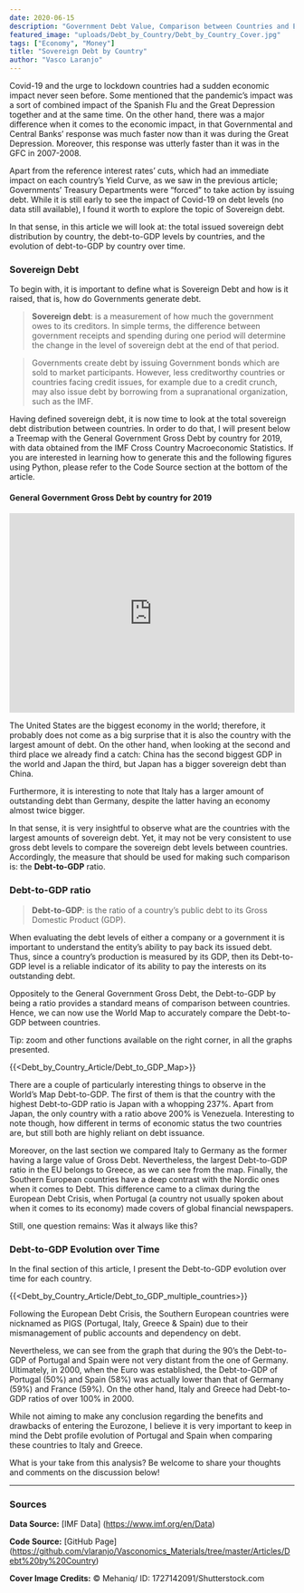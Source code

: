 ```yaml
---
date: 2020-06-15
description: "Government Debt Value, Comparison between Countries and Evolution"
featured_image: "uploads/Debt_by_Country/Debt_by_Country_Cover.jpg"
tags: ["Economy", "Money"]
title: "Sovereign Debt by Country"
author: "Vasco Laranjo"
---
```

Covid-19 and the urge to lockdown countries had a sudden economic impact never seen before. Some mentioned that the pandemic’s impact was a sort of combined impact of the Spanish Flu and the Great Depression together and at the same time. On the other hand, there was a major difference when it comes to the economic impact, in that Governmental and Central Banks’ response was much faster now than it was during the Great Depression. Moreover, this response was utterly faster than it was in the GFC in 2007-2008. 

Apart from the reference interest rates’ cuts, which had an immediate impact on each country’s Yield Curve, as we saw in the previous article; Governments’ Treasury Departments were “forced” to take action by issuing debt. While it is still early to see the impact of Covid-19 on debt levels (no data still available), I found it worth to explore the topic of Sovereign debt.

In that sense, in this article we will look at: the total issued sovereign debt distribution by country, the debt-to-GDP levels by countries, and the evolution of debt-to-GDP by country over time.

### Sovereign Debt

To begin with, it is important to define what is Sovereign Debt and how is it raised, that is, how do Governments generate debt.

> **Sovereign debt**: is a measurement of how much the government owes to its creditors. In simple terms, the difference between government receipts and spending during one period will determine the change in the level of sovereign debt at the end of that period.

> Governments create debt by issuing Government bonds which are sold to market participants. However, less creditworthy countries or countries facing credit issues, for example due to a credit crunch, may also issue debt by borrowing from a supranational organization, such as the IMF.

Having defined sovereign debt, it is now time to look at the total sovereign debt distribution between countries. In order to do that, I will present below a Treemap with the General Government Gross Debt by country for 2019, with data obtained from the IMF Cross Country Macroeconomic Statistics.  If you are interested in learning how to generate this and the following figures using Python, please refer to the Code Source section at the bottom of the article.

#### General Government Gross Debt by country for 2019

<div style="position: relative; padding-bottom: 70%; height: 0; overflow: hidden;">
  <iframe src="https://vasconomics.com/special_graphs/debt_by_country/" style="position: absolute; top: 0; left: 0; width: 100%; height: 100%; border:0;" title="SP500 by sector" webkitallowfullscreen mozallowfullscreen allowfullscreen></iframe>
 </div>

The United States are the biggest economy in the world; therefore, it probably does not come as a big surprise that it is also the country with the largest amount of debt. On the other hand, when looking at the second and third place we already find a catch: China has the second biggest GDP in the world and Japan the third, but Japan has a bigger sovereign debt than China.

Furthermore, it is interesting to note that Italy has a larger amount of outstanding debt than Germany, despite the latter having an economy almost twice bigger.

In that sense, it is very insightful to observe what are the countries with the largest amounts of sovereign debt. Yet, it may not be very consistent to use gross debt levels to compare the sovereign debt levels between countries. Accordingly, the measure that should be used for making such comparison is: the **Debt-to-GDP** ratio.

### Debt-to-GDP ratio

> **Debt-to-GDP**: is the ratio of a country’s public debt to its Gross Domestic Product (GDP).

When evaluating the debt levels of either a company or a government it is important to understand the entity’s ability to pay back its issued debt. Thus, since a country’s production is measured by its GDP, then its Debt-to-GDP level is a reliable indicator of its ability to pay the interests on its outstanding debt.

Oppositely to the General Government Gross Debt, the Debt-to-GDP by being a ratio provides a standard means of comparison between countries. Hence, we can now use the World Map to accurately compare the Debt-to-GDP between countries.

Tip: zoom and other functions available on the right corner, in all the graphs presented.

{{<Debt_by_Country_Article/Debt_to_GDP_Map>}}

There are a couple of particularly interesting things to observe in the World’s Map Debt-to-GDP. The first of them is that the country with the highest Debt-to-GDP ratio is Japan with a whopping 237%. Apart from Japan, the only country with a ratio above 200% is Venezuela. Interesting to note though, how different in terms of economic status the two countries are, but still both are highly reliant on debt issuance. 

Moreover, on the last section we compared Italy to Germany as the former having a large value of Gross Debt. Nevertheless, the largest Debt-to-GDP ratio in the EU belongs to Greece, as we can see from the map. Finally, the Southern European countries have a deep contrast with the Nordic ones when it comes to Debt. This difference came to a climax during the European Debt Crisis, when Portugal (a country not usually spoken about when it comes to its economy) made covers of global financial newspapers. 

Still, one question remains: Was it always like this?

### Debt-to-GDP Evolution over Time

In the final section of this article, I present the Debt-to-GDP evolution over time for each country.

{{<Debt_by_Country_Article/Debt_to_GDP_multiple_countries>}}

Following the European Debt Crisis, the Southern European countries were nicknamed as PIGS (Portugal, Italy, Greece & Spain) due to their mismanagement of public accounts and dependency on debt. 

Nevertheless, we can see from the graph that during the 90’s the Debt-to-GDP of Portugal and Spain were not very distant from the one of Germany. Ultimately, in 2000, when the Euro was established, the Debt-to-GDP of Portugal (50%) and Spain (58%) was actually lower than that of Germany (59%) and France (59%). On the other hand, Italy and Greece had Debt-to-GDP ratios of over 100% in 2000. 

While not aiming to make any conclusion regarding the benefits and drawbacks of entering the Eurozone, I believe it is very important to keep in mind the Debt profile evolution of Portugal and Spain when comparing these countries to Italy and Greece.

What is your take from this analysis? Be welcome to share your thoughts and comments on the discussion below!

---
### Sources

**Data Source:** [IMF Data] (https://www.imf.org/en/Data)

**Code Source:** 
[GitHub Page] (https://github.com/vlaranjo/Vasconomics_Materials/tree/master/Articles/Debt%20by%20Country)

**Cover Image Credits:**  © Mehaniq/ ID: 1727142091/Shutterstock.com